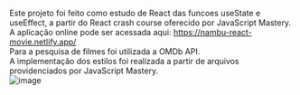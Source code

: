 Este projeto foi feito como estudo de React das funcoes useState e useEffect, a partir do React crash course oferecido por JavaScript Mastery.
<br>
A aplicação online pode ser acessada aqui: https://nambu-react-movie.netlify.app/
<br>
Para a pesquisa de filmes foi utilizada a OMDb API.
<br>
A implementação dos estilos foi realizada a partir de arquivos providenciados por JavaScript Mastery. 
<br>
![image](https://user-images.githubusercontent.com/86805124/181824528-ac87eae8-d41e-42f3-8f94-7320845fc5d7.png)
